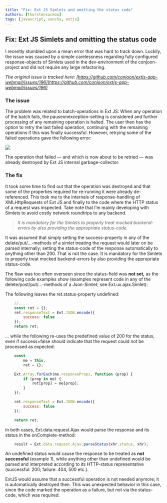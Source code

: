 ```yaml
---
title: "Fix: Ext JS Simlets and omitting the status code"
authors: [thorstensuckow]
tags: [javascript, sencha, extjs]
---
```


## Fix: Ext JS Simlets and omitting the status code

I recently stumbled upon a mean error that was hard to track down. Luckily, the issue was caused by a simple carelessness regarding fully configured response-objects of Simlets used in the dev-environment of the conjoon-project and did not require any large refactoring.

*The original issue is tracked here: [https://github.com/conjoon/extjs-app-webmail/issues/196](https://github.com/conjoon/extjs-app-webmail/issues/196)*

### The issue

The problem was related to batch-operations in Ext JS: When any operation of the batch fails, the pauseonexception-setting is considered and further processing of any remaining operation is halted. The user then has the option to retry the last failed operation, continuing with the remaining operations if this was finally successful.
However, retrying some of the failed operations gave the following error:

![](https://cdn-images-1.medium.com/max/2000/0*_Lq8JlNRBBEutuGY.png)

The operation that failed — and which is now about to be retried — was already destroyed by Ext JS internal garbage-collector.

### The fix

It took some time to find out that the operation was destroyed and that some of the properties required for re-running it were already de-referenced. This took me to the internals of response-handling of XMLHttpRequests of Ext JS and finally to the code where the HTTP status of a request was inspected. Take note that I’m mainly developing with Simlets to avoid costly network roundtrips to any backend.

> _It is mandatory for the Simlets to properly treat mocked backend-errors by also providing the appropriate status-code._

It was assumed that simply setting the success-property in any of the delete/put/...-methods of a simlet treating the request would later on be parsed internally; setting the status-code of the response automatically to anything other than 200. That is not the case. It is mandatory for the Simlets to properly treat mocked backend-errors by also providing the appropriate status-code.

The flaw was too often overseen since the status-field was **not set,** as the following code examples show (examples represent code in any of the delete/post/put/...-methods of a Json-Simlet; see Ext.ux.ajax.Simlet):

The following leaves the ret.status-property undefined:

```javascript
    //....
    const ret = {};
    ret.responseText = Ext.JSON.encode({
        success: false
    });
    return ret;
```

… while the following re-uses the predefined value of 200 for the status, even if success=false should indicate that the request could not be processed as expected:

```javascript
    const 
        me = this,
        ret = {};

    Ext.Array.forEach(me.responseProps, function (prop) {
        if (prop in me) {
            ret[prop] = me[prop];
        }
    });

    ret.responseText = Ext.JSON.encode({
        success: false
    });

    return ret;
```

In both cases, Ext.data.request.Ajax would parse the response and its status in the onComplete-method:

```javascript
    result = Ext.data.request.Ajax.parseStatus(xhr.status, xhr);
```

An undefined status would cause the response to be treated as **not successful** (example 1), while anything other than undefined would be parsed and interpreted according to its HTTP-status representative (successful: 200; failure: 404, 500 etc.).

ExtJS would assume that a successful operation is not needed anymore; it is automatically destroyed then. This was unexpected behavior in this case, since the code marked the operation as a failure, but not via the status-code, which was required.



